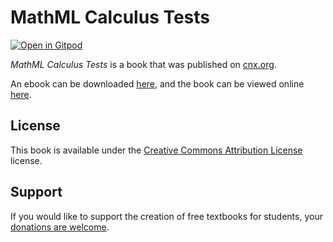 # MathML Calculus Tests

[![Open in Gitpod](https://gitpod.io/button/open-in-gitpod.svg)](https://gitpod.io/from-referrer/)

_MathML Calculus Tests_ is a book that was published on [cnx.org](https://cnx.org/).

An ebook can be downloaded [here](https://github.com/cnx-user-books/cnxbook-mathml-calculus-tests/releases/latest), and the book can be viewed online [here](https://github.com/cnx-user-books/cnxbook-mathml-calculus-tests/releases/latest).

## License
This book is available under the [Creative Commons Attribution License](./LICENSE) license.

## Support
If you would like to support the creation of free textbooks for students, your [donations are welcome](https://riceconnect.rice.edu/donation/support-openstax-banner).

